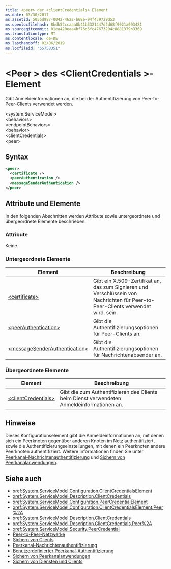 ```yaml
---
title: <peer> der <clientCredentials> Element
ms.date: 03/30/2017
ms.assetid: 505bd987-0042-4622-b68e-94f439729d53
ms.openlocfilehash: 8bdb52ccaaa8b41b3321447d2d68f9021a093481
ms.sourcegitcommit: 01ea420eaa4bf76d5fc47673294c8881379b3369
ms.translationtype: MT
ms.contentlocale: de-DE
ms.lasthandoff: 02/06/2019
ms.locfileid: "55758351"
---
```

# <a name="peer-of-clientcredentials-element"></a>\<Peer > des \<ClientCredentials >-Element
Gibt Anmeldeinformationen an, die bei der Authentifizierung von Peer-to-Peer-Clients verwendet werden.  
  
 \<system.ServiceModel>  
\<behaviors>  
\<endpointBehaviors>  
\<behavior>  
\<clientCredentials>  
\<peer>  
  
## <a name="syntax"></a>Syntax  
  
```xml  
<peer>
  <certificate />
  <peerAuthentication />
  <messageSenderAuthentication />
</peer>
```  
  
## <a name="attributes-and-elements"></a>Attribute und Elemente  
 In den folgenden Abschnitten werden Attribute sowie untergeordnete und übergeordnete Elemente beschrieben.  
  
### <a name="attributes"></a>Attribute  
 Keine  
  
### <a name="child-elements"></a>Untergeordnete Elemente  
  
|Element|Beschreibung|  
|-------------|-----------------|  
|[\<certificate>](../../../../../docs/framework/configure-apps/file-schema/wcf/certificate-element.md)|Gibt ein X.509-Zertifikat an, das zum Signieren und Verschlüsseln von Nachrichten für Peer-to-Peer-Clients verwendet wird. sein.|  
|[\<peerAuthentication>](../../../../../docs/framework/configure-apps/file-schema/wcf/peerauthentication-element.md)|Gibt die Authentifizierungsoptionen für Peer-Clients an.|  
|[\<messageSenderAuthentication>](../../../../../docs/framework/configure-apps/file-schema/wcf/messagesenderauthentication-element.md)|Gibt die Authentifizierungsoptionen für Nachrichtenabsender an.|  
  
### <a name="parent-elements"></a>Übergeordnete Elemente  
  
|Element|Beschreibung|  
|-------------|-----------------|  
|[\<clientCredentials>](../../../../../docs/framework/configure-apps/file-schema/wcf/clientcredentials.md)|Gibt die zum Authentifizieren des Clients beim Dienst verwendeten Anmeldeinformationen an.|  
  
## <a name="remarks"></a>Hinweise  
 Dieses Konfigurationselement gibt die Anmeldeinformationen an, mit denen sich ein Peerknoten gegenüber anderen Knoten im Netz authentifiziert, sowie die Authentifizierungseinstellungen, mit denen ein Peerknoten andere Peerknoten authentifiziert. Weitere Informationen finden Sie unter [Peerkanal-Nachrichtenauthentifizierung](https://docs.microsoft.com/previous-versions/dotnet/netframework-3.5/aa967730(v=vs.90)) und [Sichern von Peerkanalanwendungen](../../../../../docs/framework/wcf/feature-details/securing-peer-channel-applications.md).  
  
## <a name="see-also"></a>Siehe auch
- <xref:System.ServiceModel.Configuration.ClientCredentialsElement>
- <xref:System.ServiceModel.Description.ClientCredentials>
- <xref:System.ServiceModel.Configuration.PeerCredentialElement>
- <xref:System.ServiceModel.Configuration.ClientCredentialsElement.Peer%2A>
- <xref:System.ServiceModel.Description.ClientCredentials>
- <xref:System.ServiceModel.Description.ClientCredentials.Peer%2A>
- <xref:System.ServiceModel.Security.PeerCredential>
- [Peer-to-Peer-Netzwerke](../../../../../docs/framework/wcf/feature-details/peer-to-peer-networking.md)
- [Sichern von Clients](../../../../../docs/framework/wcf/securing-clients.md)
- [Peerkanal-Nachrichtenauthentifizierung](https://docs.microsoft.com/previous-versions/dotnet/netframework-3.5/aa967730(v=vs.90))
- [Benutzerdefinierter Peerkanal-Authentifizierung](https://docs.microsoft.com/previous-versions/dotnet/netframework-3.5/ms751447(v=vs.90))
- [Sichern von Peerkanalanwendungen](../../../../../docs/framework/wcf/feature-details/securing-peer-channel-applications.md)
- [Sichern von Diensten und Clients](../../../../../docs/framework/wcf/feature-details/securing-services-and-clients.md)
